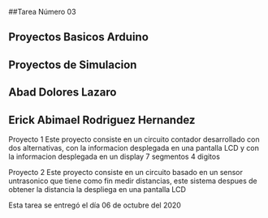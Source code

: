  ##Tarea Número 03
## Proyectos Basicos Arduino 
## Proyectos de Simulacion 
## Abad Dolores Lazaro
## Erick Abimael Rodriguez Hernandez

Proyecto 1 
 Este proyecto consiste en un circuito contador desarrollado con
 dos alternativas, con la informacion desplegada en una pantalla LCD 
 y con la informacion desplegada en un display 7 segmentos 4 digitos

Proyecto 2
 Este proyecto consiste en un circuito basado en un sensor untrasonico
 que tiene como fin medir distancias, este sistema despues de obtener 
 la distancia la despliega en una pantalla LCD


Esta tarea se entregó el día 06 de octubre del 2020
